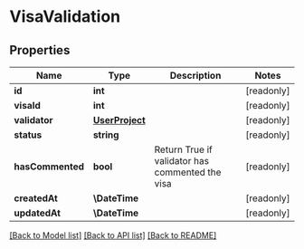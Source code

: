 # VisaValidation

## Properties
Name | Type | Description | Notes
------------ | ------------- | ------------- | -------------
**id** | **int** |  | [readonly] 
**visaId** | **int** |  | [readonly] 
**validator** | [**UserProject**](UserProject.md) |  | [readonly] 
**status** | **string** |  | [readonly] 
**hasCommented** | **bool** | Return True if validator has commented the visa | [readonly] 
**createdAt** | **\DateTime** |  | [readonly] 
**updatedAt** | **\DateTime** |  | [readonly] 

[[Back to Model list]](../README.md#documentation-for-models) [[Back to API list]](../README.md#documentation-for-api-endpoints) [[Back to README]](../README.md)


